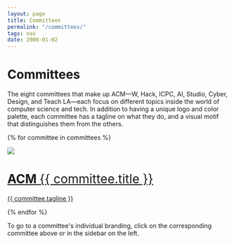 ```yaml
---
layout: page
title: Committees
permalink: "/committees/"
tags: nav
date: 2000-01-02
---
```

# Committees #
The eight committees that make up ACM—W, Hack, ICPC, AI, Studio, Cyber, Design, and Teach LA—each focus on different topics inside the world of computer science and tech. In addition to having a unique logo and color palette, each committee has a tagline on what they do, and a visual motif that distinguishes them from the others.

{% for committee in committees %}
<div class="committee-container">
    <a href="{{ site.baseurl }}/committees/{{ committee.filename }}/"><div class="committee-logo">
        <img src="{{ site.baseurl }}/assets/logos/{{ committee.filename }}-logo.png">
    </div></a>
    <a href="{{ site.baseurl }}/committees/{{ committee.filename }}/"><div class="committee-description">
        <h1> ACM <span style="color: #{{ committee.hex }}; font-weight:400">{{ committee.title }}</span></h1>
        <p> {{ committee.tagline }} </p>
    </div></a>
</div>
{% endfor %}

To go to a committee's individual branding, click on the corresponding committee above or in the sidebar on the left.

